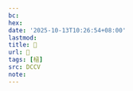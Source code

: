 ```yaml
---
bc:
hex:
date: '2025-10-13T10:26:54+08:00'
lastmod:
title: 􄓆
url: 􄓆
tags: [㮀]
src: DCCV
note:
---
```

